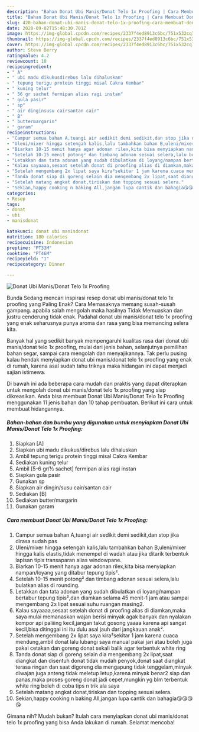 ```yaml
---
description: "Bahan Donat Ubi Manis/Donat Telo 1x Proofing | Cara Membuat Donat Ubi Manis/Donat Telo 1x Proofing Yang Bikin Ngiler"
title: "Bahan Donat Ubi Manis/Donat Telo 1x Proofing | Cara Membuat Donat Ubi Manis/Donat Telo 1x Proofing Yang Bikin Ngiler"
slug: 420-bahan-donat-ubi-manis-donat-telo-1x-proofing-cara-membuat-donat-ubi-manis-donat-telo-1x-proofing-yang-bikin-ngiler
date: 2020-09-02T15:48:30.701Z
image: https://img-global.cpcdn.com/recipes/2337f4ed8913c6bc/751x532cq70/donat-ubi-manisdonat-telo-1x-proofing-foto-resep-utama.jpg
thumbnail: https://img-global.cpcdn.com/recipes/2337f4ed8913c6bc/751x532cq70/donat-ubi-manisdonat-telo-1x-proofing-foto-resep-utama.jpg
cover: https://img-global.cpcdn.com/recipes/2337f4ed8913c6bc/751x532cq70/donat-ubi-manisdonat-telo-1x-proofing-foto-resep-utama.jpg
author: Steve Berry
ratingvalue: 4.2
reviewcount: 10
recipeingredient:
- " A"
- " ubi madu dikukusdirebus lalu dihaluskan"
- " tepung terigu protein tinggi misal Cakra Kembar"
- " kuning telur"
- " 56 gr sachet fermipan alias ragi instan"
- " gula pasir"
- " sp"
- " air dinginsusu cairsantan cair"
- " B"
- " buttermargarin"
- " garam"
recipeinstructions:
- "Campur semua bahan A,tuangi air sedikit demi sedikit,dan stop jika dirasa sudah pas"
- "Uleni/mixer hingga setengah kalis,lalu tambahkan bahan B,uleni/mixer hingga kalis elastis,tidak menempel di wadah atau jika ditarik terbentuk lapisan tipis transaparan alias windowpane."
- "Biarkan 10-15 menit hanya agar adonan rilex,kita bisa menyiapkan nampan/loyang yang ditabur tepung tipis²."
- "Setelah 10-15 menit potong² dan timbang adonan sesuai selera,lalu bulatkan alias di rounding."
- "Letakkan dan tata adonan yang sudah dibulatkan di loyang/nampan bertabur tepung tipis²,dan diamkan selama 45 menit-1 jam atau sampai mengembang 2x lipat sesuai suhu ruangan masing2."
- "Kalau sayaaaa,sesaat setelah donat di proofing alias di diamkan,maka saya mulai memanaskan wajan berisi minyak agak banyak dan nyalakan kompor api paliiing kecil,jangan takut gosong yaaaa karena api sangat kecil,bisa ditinggal ini itu dulu asal jauh dari jangkauan anak²."
- "Setelah mengembang 2x lipat saya kira²sekitar 1 jam karena cuaca mendung,ambil donat lalu lubangi saya manual pakai jari atau boleh juga pakai cetakan dan goreng donat sekali balik agar terbentuk white ring"
- "Tanda donat siap di goreng selain dia mengembang 2x lipat,saat diangkat dan disentuh donat tidak mudah penyok,donat saat diangkat terasa ringan dan saat digoreng dia mengapung tidak tenggelam,minyak diwajan juga anteng tidak meletup letup,karena minyak benar2 siap dan panas,maka proses goreng donat jadi cepet,mungkin yg blm terbentuk white ring boleh di coba tips n trik ala saya"
- "Setelah matang angkat donat,tiriskan dan topping sesuai selera."
- "Sekian,happy cooking n baking All,jangan lupa cantik dan bahagia😘😘😘😘"
categories:
- Resep
tags:
- donat
- ubi
- manisdonat

katakunci: donat ubi manisdonat 
nutrition: 180 calories
recipecuisine: Indonesian
preptime: "PT33M"
cooktime: "PT46M"
recipeyield: "1"
recipecategory: Dinner

---
```



![Donat Ubi Manis/Donat Telo 1x Proofing](https://img-global.cpcdn.com/recipes/2337f4ed8913c6bc/751x532cq70/donat-ubi-manisdonat-telo-1x-proofing-foto-resep-utama.jpg)

Bunda Sedang mencari inspirasi resep donat ubi manis/donat telo 1x proofing yang Paling Enak? Cara Memasaknya memang susah-susah gampang. apabila salah mengolah maka hasilnya Tidak Memuaskan dan justru cenderung tidak enak. Padahal donat ubi manis/donat telo 1x proofing yang enak seharusnya punya aroma dan rasa yang bisa memancing selera kita.

Banyak hal yang sedikit banyak mempengaruhi kualitas rasa dari donat ubi manis/donat telo 1x proofing, mulai dari jenis bahan, selanjutnya pemilihan bahan segar, sampai cara mengolah dan menyajikannya. Tak perlu pusing kalau hendak menyiapkan donat ubi manis/donat telo 1x proofing yang enak di rumah, karena asal sudah tahu triknya maka hidangan ini dapat menjadi sajian istimewa.




Di bawah ini ada beberapa cara mudah dan praktis yang dapat diterapkan untuk mengolah donat ubi manis/donat telo 1x proofing yang siap dikreasikan. Anda bisa membuat Donat Ubi Manis/Donat Telo 1x Proofing menggunakan 11 jenis bahan dan 10 tahap pembuatan. Berikut ini cara untuk membuat hidangannya.

<!--inarticleads1-->

##### Bahan-bahan dan bumbu yang digunakan untuk menyiapkan Donat Ubi Manis/Donat Telo 1x Proofing:

1. Siapkan  [A]
1. Siapkan  ubi madu dikukus/direbus lalu dihaluskan
1. Ambil  tepung terigu protein tinggi misal Cakra Kembar
1. Sediakan  kuning telur
1. Ambil  [5-6 gr/½ sachet] fermipan alias ragi instan
1. Siapkan  gula pasir
1. Gunakan  sp
1. Siapkan  air dingin/susu cair/santan cair
1. Sediakan  [B]
1. Sediakan  butter/margarin
1. Gunakan  garam




<!--inarticleads2-->

##### Cara membuat Donat Ubi Manis/Donat Telo 1x Proofing:

1. Campur semua bahan A,tuangi air sedikit demi sedikit,dan stop jika dirasa sudah pas
1. Uleni/mixer hingga setengah kalis,lalu tambahkan bahan B,uleni/mixer hingga kalis elastis,tidak menempel di wadah atau jika ditarik terbentuk lapisan tipis transaparan alias windowpane.
1. Biarkan 10-15 menit hanya agar adonan rilex,kita bisa menyiapkan nampan/loyang yang ditabur tepung tipis².
1. Setelah 10-15 menit potong² dan timbang adonan sesuai selera,lalu bulatkan alias di rounding.
1. Letakkan dan tata adonan yang sudah dibulatkan di loyang/nampan bertabur tepung tipis²,dan diamkan selama 45 menit-1 jam atau sampai mengembang 2x lipat sesuai suhu ruangan masing2.
1. Kalau sayaaaa,sesaat setelah donat di proofing alias di diamkan,maka saya mulai memanaskan wajan berisi minyak agak banyak dan nyalakan kompor api paliiing kecil,jangan takut gosong yaaaa karena api sangat kecil,bisa ditinggal ini itu dulu asal jauh dari jangkauan anak².
1. Setelah mengembang 2x lipat saya kira²sekitar 1 jam karena cuaca mendung,ambil donat lalu lubangi saya manual pakai jari atau boleh juga pakai cetakan dan goreng donat sekali balik agar terbentuk white ring
1. Tanda donat siap di goreng selain dia mengembang 2x lipat,saat diangkat dan disentuh donat tidak mudah penyok,donat saat diangkat terasa ringan dan saat digoreng dia mengapung tidak tenggelam,minyak diwajan juga anteng tidak meletup letup,karena minyak benar2 siap dan panas,maka proses goreng donat jadi cepet,mungkin yg blm terbentuk white ring boleh di coba tips n trik ala saya
1. Setelah matang angkat donat,tiriskan dan topping sesuai selera.
1. Sekian,happy cooking n baking All,jangan lupa cantik dan bahagia😘😘😘😘




Gimana nih? Mudah bukan? Itulah cara menyiapkan donat ubi manis/donat telo 1x proofing yang bisa Anda lakukan di rumah. Selamat mencoba!
